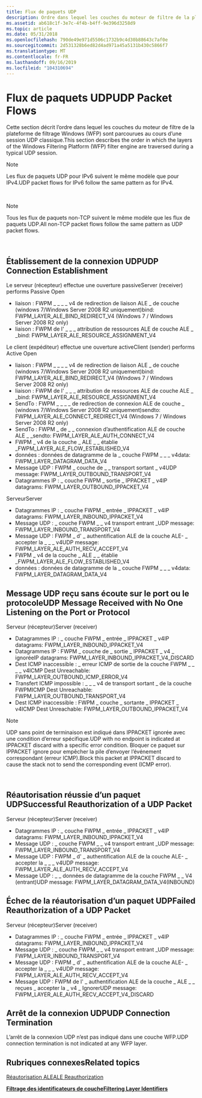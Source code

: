 ```yaml
---
title: Flux de paquets UDP
description: Ordre dans lequel les couches du moteur de filtre de la plateforme de filtrage Windows (WFP) sont parcourues au cours d’une session UDP classique.
ms.assetid: ab618c1f-3e7c-4f4b-b4ff-9e396d3258d9
ms.topic: article
ms.date: 05/31/2018
ms.openlocfilehash: 790de49e971d5506c1732b9c4d30b88643c7af0e
ms.sourcegitcommit: 2d531328b6ed82d4ad971a45a5131b430c5866f7
ms.translationtype: MT
ms.contentlocale: fr-FR
ms.lasthandoff: 09/16/2019
ms.locfileid: "104310694"
---
```

# <a name="udp-packet-flows"></a><span data-ttu-id="5fbd7-103">Flux de paquets UDP</span><span class="sxs-lookup"><span data-stu-id="5fbd7-103">UDP Packet Flows</span></span>

<span data-ttu-id="5fbd7-104">Cette section décrit l’ordre dans lequel les couches du moteur de filtre de la plateforme de filtrage Windows (WFP) sont parcourues au cours d’une session UDP classique.</span><span class="sxs-lookup"><span data-stu-id="5fbd7-104">This section describes the order in which the layers of the Windows Filtering Platform (WFP) filter engine are traversed during a typical UDP session.</span></span>

> [!Note]  
> <span data-ttu-id="5fbd7-105">Les flux de paquets UDP pour IPv6 suivent le même modèle que pour IPv4.</span><span class="sxs-lookup"><span data-stu-id="5fbd7-105">UDP packet flows for IPv6 follow the same pattern as for IPv4.</span></span>

 

> [!Note]  
> <span data-ttu-id="5fbd7-106">Tous les flux de paquets non-TCP suivent le même modèle que les flux de paquets UDP.</span><span class="sxs-lookup"><span data-stu-id="5fbd7-106">All non-TCP packet flows follow the same pattern as UDP packet flows.</span></span>

 

## <a name="udp-connection-establishment"></a><span data-ttu-id="5fbd7-107">Établissement de la connexion UDP</span><span class="sxs-lookup"><span data-stu-id="5fbd7-107">UDP Connection Establishment</span></span>

<dl> <span data-ttu-id="5fbd7-108">Le serveur (récepteur) effectue une ouverture passive</span><span class="sxs-lookup"><span data-stu-id="5fbd7-108">Server (receiver) performs Passive Open</span></span>

-   <span data-ttu-id="5fbd7-109">liaison : FWPM \_ \_ \_ \_ v4 de redirection de liaison ALE \_ de couche (windows 7/Windows Server 2008 R2 uniquement)</span><span class="sxs-lookup"><span data-stu-id="5fbd7-109">bind: FWPM\_LAYER\_ALE\_BIND\_REDIRECT\_V4 (Windows 7 / Windows Server 2008 R2 only)</span></span>
-   <span data-ttu-id="5fbd7-110">liaison : FWPM de l' \_ \_ \_ attribution de ressources ALE de couche ALE \_ \_</span><span class="sxs-lookup"><span data-stu-id="5fbd7-110">bind: FWPM\_LAYER\_ALE\_RESOURCE\_ASSIGNMENT\_V4</span></span>

  
<span data-ttu-id="5fbd7-111">Le client (expéditeur) effectue une ouverture active</span><span class="sxs-lookup"><span data-stu-id="5fbd7-111">Client (sender) performs Active Open</span></span>

-   <span data-ttu-id="5fbd7-112">liaison : FWPM \_ \_ \_ \_ v4 de redirection de liaison ALE \_ de couche (windows 7/Windows Server 2008 R2 uniquement)</span><span class="sxs-lookup"><span data-stu-id="5fbd7-112">bind: FWPM\_LAYER\_ALE\_BIND\_REDIRECT\_V4 (Windows 7 / Windows Server 2008 R2 only)</span></span>
-   <span data-ttu-id="5fbd7-113">liaison : FWPM de l' \_ \_ \_ attribution de ressources ALE de couche ALE \_ \_</span><span class="sxs-lookup"><span data-stu-id="5fbd7-113">bind: FWPM\_LAYER\_ALE\_RESOURCE\_ASSIGNMENT\_V4</span></span>
-   <span data-ttu-id="5fbd7-114">SendTo : FWPM \_ \_ \_ \_ de redirection de connexion ALE de couche \_ (windows 7/Windows Server 2008 R2 uniquement)</span><span class="sxs-lookup"><span data-stu-id="5fbd7-114">sendto: FWPM\_LAYER\_ALE\_CONNECT\_REDIRECT\_V4 (Windows 7 / Windows Server 2008 R2 only)</span></span>
-   <span data-ttu-id="5fbd7-115">SendTo : FWPM \_ de \_ \_ connexion d’authentification ALE de couche ALE \_ \_</span><span class="sxs-lookup"><span data-stu-id="5fbd7-115">sendto: FWPM\_LAYER\_ALE\_AUTH\_CONNECT\_V4</span></span>
-   <span data-ttu-id="5fbd7-116">FWPM \_ v4 de la couche \_ ALE \_ \_ établie \_</span><span class="sxs-lookup"><span data-stu-id="5fbd7-116">FWPM\_LAYER\_ALE\_FLOW\_ESTABLISHED\_V4</span></span>
-   <span data-ttu-id="5fbd7-117">données : données de datagramme de la \_ couche FWPM \_ \_ \_ v4</span><span class="sxs-lookup"><span data-stu-id="5fbd7-117">data: FWPM\_LAYER\_DATAGRAM\_DATA\_V4</span></span>
-   <span data-ttu-id="5fbd7-118">Message UDP : FWPM \_ couche de \_ \_ transport sortant \_ v4</span><span class="sxs-lookup"><span data-stu-id="5fbd7-118">UDP message: FWPM\_LAYER\_OUTBOUND\_TRANSPORT\_V4</span></span>
-   <span data-ttu-id="5fbd7-119">Datagrammes IP : \_ couche FWPM \_ sortie \_ IPPACKET \_ v4</span><span class="sxs-lookup"><span data-stu-id="5fbd7-119">IP datagrams: FWPM\_LAYER\_OUTBOUND\_IPPACKET\_V4</span></span>

  
<span data-ttu-id="5fbd7-120">Serveur</span><span class="sxs-lookup"><span data-stu-id="5fbd7-120">Server</span></span>

-   <span data-ttu-id="5fbd7-121">Datagrammes IP : \_ couche FWPM \_ entrée \_ IPPACKET \_ v4</span><span class="sxs-lookup"><span data-stu-id="5fbd7-121">IP datagrams: FWPM\_LAYER\_INBOUND\_IPPACKET\_V4</span></span>
-   <span data-ttu-id="5fbd7-122">Message UDP : \_ couche FWPM \_ \_ v4 transport entrant \_</span><span class="sxs-lookup"><span data-stu-id="5fbd7-122">UDP message: FWPM\_LAYER\_INBOUND\_TRANSPORT\_V4</span></span>
-   <span data-ttu-id="5fbd7-123">Message UDP : FWPM \_ d' \_ authentification ALE de la couche ALE- \_ accepter la \_ \_ \_ v4</span><span class="sxs-lookup"><span data-stu-id="5fbd7-123">UDP message: FWPM\_LAYER\_ALE\_AUTH\_RECV\_ACCEPT\_V4</span></span>
-   <span data-ttu-id="5fbd7-124">FWPM \_ v4 de la couche \_ ALE \_ \_ établie \_</span><span class="sxs-lookup"><span data-stu-id="5fbd7-124">FWPM\_LAYER\_ALE\_FLOW\_ESTABLISHED\_V4</span></span>
-   <span data-ttu-id="5fbd7-125">données : données de datagramme de la \_ couche FWPM \_ \_ \_ v4</span><span class="sxs-lookup"><span data-stu-id="5fbd7-125">data: FWPM\_LAYER\_DATAGRAM\_DATA\_V4</span></span>

  
</dl>

## <a name="udp-message-received-with-no-one-listening-on-the-port-or-protocol"></a><span data-ttu-id="5fbd7-126">Message UDP reçu sans écoute sur le port ou le protocole</span><span class="sxs-lookup"><span data-stu-id="5fbd7-126">UDP Message Received with No One Listening on the Port or Protocol</span></span>

<span data-ttu-id="5fbd7-127">Serveur (récepteur)</span><span class="sxs-lookup"><span data-stu-id="5fbd7-127">Server (receiver)</span></span>

-   <span data-ttu-id="5fbd7-128">Datagrammes IP : \_ couche FWPM \_ entrée \_ IPPACKET \_ v4</span><span class="sxs-lookup"><span data-stu-id="5fbd7-128">IP datagrams: FWPM\_LAYER\_INBOUND\_IPPACKET\_V4</span></span>
-   <span data-ttu-id="5fbd7-129">Datagrammes IP : FWPM \_ couche de \_ sortie \_ IPPACKET \_ v4 \_ ignorée</span><span class="sxs-lookup"><span data-stu-id="5fbd7-129">IP datagrams: FWPM\_LAYER\_INBOUND\_IPPACKET\_V4\_DISCARD</span></span>
-   <span data-ttu-id="5fbd7-130">Dest ICMP inaccessible : \_ erreur ICMP de sortie de la couche FWPM \_ \_ \_ \_ v4</span><span class="sxs-lookup"><span data-stu-id="5fbd7-130">ICMP Dest Unreachable: FWPM\_LAYER\_OUTBOUND\_ICMP\_ERROR\_V4</span></span>
-   <span data-ttu-id="5fbd7-131">Transfert ICMP impossible : \_ \_ \_ v4 de transport sortant \_ de la couche FWPM</span><span class="sxs-lookup"><span data-stu-id="5fbd7-131">ICMP Dest Unreachable: FWPM\_LAYER\_OUTBOUND\_TRANSPORT\_V4</span></span>
-   <span data-ttu-id="5fbd7-132">Dest ICMP inaccessible : FWPM \_ couche \_ sortante \_ IPPACKET \_ v4</span><span class="sxs-lookup"><span data-stu-id="5fbd7-132">ICMP Dest Unreachable: FWPM\_LAYER\_OUTBOUND\_IPPACKET\_V4</span></span>

> [!Note]  
> <span data-ttu-id="5fbd7-133">UDP sans point de terminaison est indiqué dans IPPACKET ignorée avec une condition d’erreur spécifique.</span><span class="sxs-lookup"><span data-stu-id="5fbd7-133">UDP with no endpoint is indicated at IPPACKET discard with a specific error condition.</span></span> <span data-ttu-id="5fbd7-134">Bloquer ce paquet sur IPPACKET ignore pour empêcher la pile d’envoyer l’événement correspondant (erreur ICMP).</span><span class="sxs-lookup"><span data-stu-id="5fbd7-134">Block this packet at IPPACKET discard to cause the stack not to send the corresponding event (ICMP error).</span></span>

 

## <a name="successful-reauthorization-of-a-udp-packet"></a><span data-ttu-id="5fbd7-135">Réautorisation réussie d’un paquet UDP</span><span class="sxs-lookup"><span data-stu-id="5fbd7-135">Successful Reauthorization of a UDP Packet</span></span>

<span data-ttu-id="5fbd7-136">Serveur (récepteur)</span><span class="sxs-lookup"><span data-stu-id="5fbd7-136">Server (receiver)</span></span>

-   <span data-ttu-id="5fbd7-137">Datagrammes IP : \_ couche FWPM \_ entrée \_ IPPACKET \_ v4</span><span class="sxs-lookup"><span data-stu-id="5fbd7-137">IP datagrams: FWPM\_LAYER\_INBOUND\_IPPACKET\_V4</span></span>
-   <span data-ttu-id="5fbd7-138">Message UDP : \_ couche FWPM \_ \_ v4 transport entrant \_</span><span class="sxs-lookup"><span data-stu-id="5fbd7-138">UDP message: FWPM\_LAYER\_INBOUND\_TRANSPORT\_V4</span></span>
-   <span data-ttu-id="5fbd7-139">Message UDP : FWPM \_ d' \_ authentification ALE de la couche ALE- \_ accepter la \_ \_ \_ v4</span><span class="sxs-lookup"><span data-stu-id="5fbd7-139">UDP message: FWPM\_LAYER\_ALE\_AUTH\_RECV\_ACCEPT\_V4</span></span>
-   <span data-ttu-id="5fbd7-140">Message UDP : \_ \_ données de datagramme de la couche FWPM \_ \_ V4 (entrant)</span><span class="sxs-lookup"><span data-stu-id="5fbd7-140">UDP message: FWPM\_LAYER\_DATAGRAM\_DATA\_V4(INBOUND)</span></span>

## <a name="failed-reauthorization-of-a-udp-packet"></a><span data-ttu-id="5fbd7-141">Échec de la réautorisation d’un paquet UDP</span><span class="sxs-lookup"><span data-stu-id="5fbd7-141">Failed Reauthorization of a UDP Packet</span></span>

<span data-ttu-id="5fbd7-142">Serveur (récepteur)</span><span class="sxs-lookup"><span data-stu-id="5fbd7-142">Server (receiver)</span></span>

-   <span data-ttu-id="5fbd7-143">Datagrammes IP : \_ couche FWPM \_ entrée \_ IPPACKET \_ v4</span><span class="sxs-lookup"><span data-stu-id="5fbd7-143">IP datagrams: FWPM\_LAYER\_INBOUND\_IPPACKET\_V4</span></span>
-   <span data-ttu-id="5fbd7-144">Message UDP : \_ couche FWPM \_ \_ v4 transport entrant \_</span><span class="sxs-lookup"><span data-stu-id="5fbd7-144">UDP message: FWPM\_LAYER\_INBOUND\_TRANSPORT\_V4</span></span>
-   <span data-ttu-id="5fbd7-145">Message UDP : FWPM \_ d' \_ authentification ALE de la couche ALE- \_ accepter la \_ \_ \_ v4</span><span class="sxs-lookup"><span data-stu-id="5fbd7-145">UDP message: FWPM\_LAYER\_ALE\_AUTH\_RECV\_ACCEPT\_V4</span></span>
-   <span data-ttu-id="5fbd7-146">Message UDP : FWPM de l' \_ authentification ALE de la couche \_ ALE \_ \_ reçues \_ accepter la \_ v4 \_ Ignorer</span><span class="sxs-lookup"><span data-stu-id="5fbd7-146">UDP message: FWPM\_LAYER\_ALE\_AUTH\_RECV\_ACCEPT\_V4\_DISCARD</span></span>

## <a name="udp-connection-termination"></a><span data-ttu-id="5fbd7-147">Arrêt de la connexion UDP</span><span class="sxs-lookup"><span data-stu-id="5fbd7-147">UDP Connection Termination</span></span>

<span data-ttu-id="5fbd7-148">L’arrêt de la connexion UDP n’est pas indiqué dans une couche WFP.</span><span class="sxs-lookup"><span data-stu-id="5fbd7-148">UDP connection termination is not indicated at any WFP layer.</span></span>

## <a name="related-topics"></a><span data-ttu-id="5fbd7-149">Rubriques connexes</span><span class="sxs-lookup"><span data-stu-id="5fbd7-149">Related topics</span></span>

<dl> <dt>

[<span data-ttu-id="5fbd7-150">Réautorisation ALE</span><span class="sxs-lookup"><span data-stu-id="5fbd7-150">ALE Reauthorization</span></span>](ale-re-authorization.md)
</dt> <dt>

[<span data-ttu-id="5fbd7-151">**Filtrage des identificateurs de couche**</span><span class="sxs-lookup"><span data-stu-id="5fbd7-151">**Filtering Layer Identifiers**</span></span>](management-filtering-layer-identifiers-.md)
</dt> </dl>

 

 




